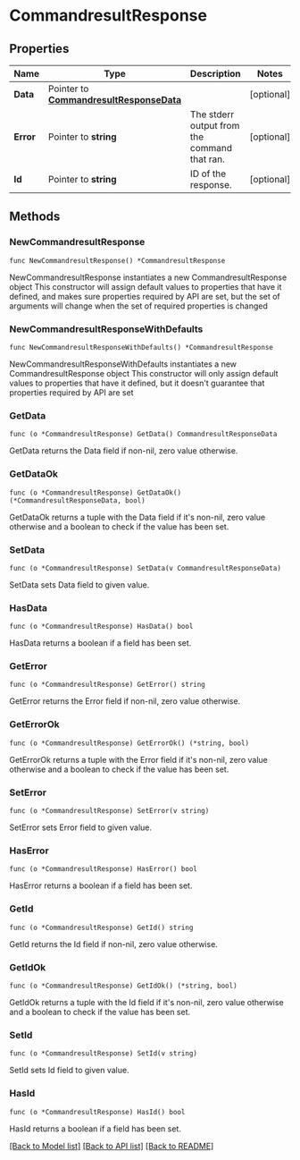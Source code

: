 # CommandresultResponse

## Properties

Name | Type | Description | Notes
------------ | ------------- | ------------- | -------------
**Data** | Pointer to [**CommandresultResponseData**](CommandresultResponseData.md) |  | [optional] 
**Error** | Pointer to **string** | The stderr output from the command that ran. | [optional] 
**Id** | Pointer to **string** | ID of the response. | [optional] 

## Methods

### NewCommandresultResponse

`func NewCommandresultResponse() *CommandresultResponse`

NewCommandresultResponse instantiates a new CommandresultResponse object
This constructor will assign default values to properties that have it defined,
and makes sure properties required by API are set, but the set of arguments
will change when the set of required properties is changed

### NewCommandresultResponseWithDefaults

`func NewCommandresultResponseWithDefaults() *CommandresultResponse`

NewCommandresultResponseWithDefaults instantiates a new CommandresultResponse object
This constructor will only assign default values to properties that have it defined,
but it doesn't guarantee that properties required by API are set

### GetData

`func (o *CommandresultResponse) GetData() CommandresultResponseData`

GetData returns the Data field if non-nil, zero value otherwise.

### GetDataOk

`func (o *CommandresultResponse) GetDataOk() (*CommandresultResponseData, bool)`

GetDataOk returns a tuple with the Data field if it's non-nil, zero value otherwise
and a boolean to check if the value has been set.

### SetData

`func (o *CommandresultResponse) SetData(v CommandresultResponseData)`

SetData sets Data field to given value.

### HasData

`func (o *CommandresultResponse) HasData() bool`

HasData returns a boolean if a field has been set.

### GetError

`func (o *CommandresultResponse) GetError() string`

GetError returns the Error field if non-nil, zero value otherwise.

### GetErrorOk

`func (o *CommandresultResponse) GetErrorOk() (*string, bool)`

GetErrorOk returns a tuple with the Error field if it's non-nil, zero value otherwise
and a boolean to check if the value has been set.

### SetError

`func (o *CommandresultResponse) SetError(v string)`

SetError sets Error field to given value.

### HasError

`func (o *CommandresultResponse) HasError() bool`

HasError returns a boolean if a field has been set.

### GetId

`func (o *CommandresultResponse) GetId() string`

GetId returns the Id field if non-nil, zero value otherwise.

### GetIdOk

`func (o *CommandresultResponse) GetIdOk() (*string, bool)`

GetIdOk returns a tuple with the Id field if it's non-nil, zero value otherwise
and a boolean to check if the value has been set.

### SetId

`func (o *CommandresultResponse) SetId(v string)`

SetId sets Id field to given value.

### HasId

`func (o *CommandresultResponse) HasId() bool`

HasId returns a boolean if a field has been set.


[[Back to Model list]](../README.md#documentation-for-models) [[Back to API list]](../README.md#documentation-for-api-endpoints) [[Back to README]](../README.md)



